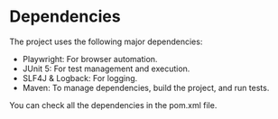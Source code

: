# Dependencies

The project uses the following major dependencies:

- Playwright: For browser automation.
- JUnit 5: For test management and execution.
- SLF4J & Logback: For logging.
- Maven: To manage dependencies, build the project, and run tests.

You can check all the dependencies in the pom.xml file.
